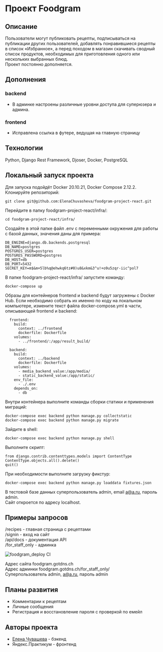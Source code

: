 # Проект Foodgram

## Описание  
Пользователи могут публиковать рецепты, подписываться на публикации других пользователей, добавлять понравившиеся рецепты в список «Избранное», а перед походом в магазин скачивать сводный список продуктов, необходимых для приготовления одного или нескольких выбранных блюд.  
Проект постоянно дополняется.

## Дополнения
### backend
* В админке настроены различные уровни доступа для суперюзера и админа.  
### frontend
* Исправлена ссылка в футере, ведущая на главную страницу

## Технологии
Python, Django Rest Framework, Djoser, Docker, PostgreSQL

## Локальный запуск проекта  
Для запуска подойдёт Docker 20.10.21, Docker Compose 2.12.2.  
Клонируйте репозиторий:  
```
git clone git@github.com:ElenaChuvasheva/foodgram-project-react.git
```
Перейдите в папку foodgram-project-react/infra/:
```
cd foodgram-project-react/infra/
```
Создайте в этой папке файл .env с переменными окружения для работы с базой данных, значения даны для примера:
```
DB_ENGINE=django.db.backends.postgresql
DB_NAME=postgres
POSTGRES_USER=postgres
POSTGRES_PASSWORD=postgres
DB_HOST=db
DB_PORT=5432
SECRET_KEY=m$&m+5lb%q@ehwkq6tz#0)u8&xkm&3^u!+o9u5zqr-iic^pol7
```
В папке foodgram-project-react/infra/ запустите команду:
```
docker-compose up
```
Образы для контейнеров frontend и backend будут загружены c Docker Hub. Если необходимо собрать их именно по коду на локальном компьютере, измените текст файла docker-compose.yml в части, описывающей frontend и backend:
```
  frontend:    
    build:
      context: ../frontend
      dockerfile: Dockerfile
    volumes:
      - ../frontend/:/app/result_build/

  backend:    
    build:
      context: ../backend
      dockerfile: Dockerfile
    volumes:
      - media_backend_value:/app/media/
      - static_backend_value:/app/static/
    env_file:
      - ./.env
    depends_on:
      - db

```
Внутри контейнера выполните команды сборки статики и применения миграций:
```
docker-compose exec backend python manage.py collectstatic
docker-compose exec backend python manage.py migrate
```
Зайдите в shell:
```
docker-compose exec backend python manage.py shell
```
Выполните скрипт:
```
from django.contrib.contenttypes.models import ContentType
ContentType.objects.all().delete()
quit()
```
При необходимости выполните загрузку фикстур:
```
docker-compose exec backend python manage.py loaddata fixtures.json
```
В тестовой базе данных суперпользователь admin, email a@a.ru, пароль admin.  
Сайт откроется по адресу localhost.

## Примеры запросов
/recipes - главная страница с рецептами  
/signin - вход на сайт  
/api/docs - документация API  
/for_staff_only - админка  

![foodgram_deploy CI](https://github.com/ElenaChuvasheva/foodgram-project-react/actions/workflows/foodgram_deploy.yml/badge.svg)

Адрес сайта foodgram.gotdns.ch  
Адрес админки foodgram.gotdns.ch/for_staff_only/  
Суперпользователь admin, a@a.ru, пароль admin  

## Планы развития
* Комментарии к рецептам
* Личные сообщения
* Регистрация и восстановление пароля с проверкой по емейл

## Авторы проекта
- [Елена Чувашева](https://github.com/ElenaChuvasheva) - бэкенд
- Яндекс.Практикум - фронтенд
